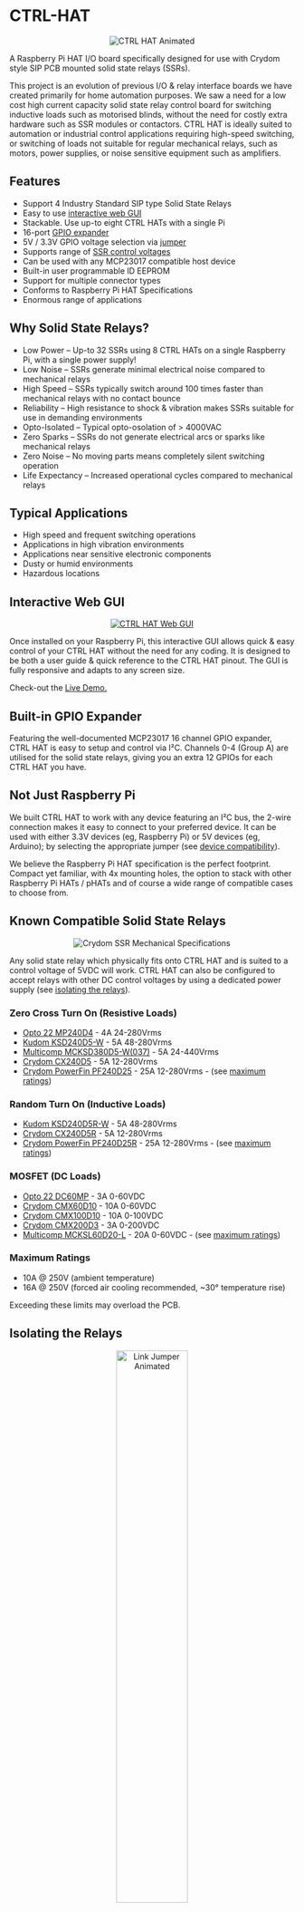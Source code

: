 # CTRL-HAT
<p align="center">
    <img alt="CTRL HAT Animated" src="/img/ctrl-hat-animated.gif">
</p>

A Raspberry Pi HAT I/O board specifically designed for use with Crydom style SIP PCB mounted solid state relays (SSRs).

This project is an evolution of previous I/O &amp; relay interface boards we have created primarily for home automation purposes. We saw a need for a low cost high current capacity solid state relay control board for switching inductive loads such as motorised blinds, without the need for costly extra hardware such as SSR modules or contactors. CTRL HAT is ideally suited to automation or industrial control applications requiring high-speed switching, or switching of loads not suitable for regular mechanical relays, such as motors, power supplies, or noise sensitive equipment such as amplifiers.

## Features

* Support 4 Industry Standard SIP type Solid State Relays
* Easy to use [interactive web GUI](#interactive-web-gui)
* Stackable. Use up-to eight CTRL HATs with a single Pi
* 16-port [GPIO expander](#built-in-gpio-expander)
* 5V / 3.3V GPIO voltage selection via [jumper](#device-compatibility)
* Supports range of [SSR control voltages](#isolating-the-relays)
* Can be used with any MCP23017 compatible host device
* Built-in user programmable ID EEPROM
* Support for multiple connector types
* Conforms to Raspberry Pi HAT Specifications
* Enormous range of applications

## Why Solid State Relays?

* Low Power – Up-to 32 SSRs using 8 CTRL HATs on a single Raspberry Pi, with a single power supply!
* Low Noise – SSRs generate minimal electrical noise compared to mechanical relays
* High Speed – SSRs typically switch around 100 times faster than mechanical relays with no contact bounce
* Reliability – High resistance to shock & vibration makes SSRs suitable for use in demanding environments
* Opto-Isolated – Typical opto-osolation of > 4000VAC
* Zero Sparks – SSRs do not generate electrical arcs or sparks like mechanical relays
* Zero Noise – No moving parts means completely silent switching operation
* Life Expectancy – Increased operational cycles compared to mechanical relays

## Typical Applications

* High speed and frequent switching operations
* Applications in high vibration environments
* Applications near sensitive electronic components
* Dusty or humid environments
* Hazardous locations

## Interactive Web GUI
<p align="center">
    <a href="http://ctrlhat.plasmadan.com/" target="_blank" rel="nofollow">
        <img alt="CTRL HAT Web GUI" src="/img/ctrl-hat-web-gui.gif">
    </a>
</p>

Once installed on your Raspberry Pi, this interactive GUI allows quick &amp; easy control of your CTRL HAT without the need for any coding. It is designed to be both a user guide &amp; quick reference to the CTRL HAT pinout. The GUI is fully responsive and adapts to any screen size.

Check-out the [Live Demo.](http://ctrlhat.plasmadan.com/)

## Built-in GPIO Expander

Featuring the well-documented MCP23017 16 channel GPIO expander, CTRL HAT is easy to setup and control via I&sup2;C. Channels 0-4 (Group A) are utilised for the solid state relays, giving you an extra 12 GPIOs for each CTRL HAT you have.

## Not Just Raspberry Pi

We built CTRL HAT to work with any device featuring an I&sup2;C bus, the 2-wire connection makes it easy to connect to your preferred device. It can be used with either 3.3V devices (eg, Raspberry Pi) or 5V devices (eg, Arduino); by selecting the appropriate jumper (see [device compatibility](#device-compatibility)).

We believe the Raspberry Pi HAT specification is the perfect footprint. Compact yet familiar, with 4x mounting holes, the option to stack with other Raspberry Pi HATs / pHATs and of course a wide range of compatible cases to choose from.

## Known Compatible Solid State Relays
<p align="center">
    <img alt="Crydom SSR Mechanical Specifications" src="/img/crydom-ssr-mechanical-specifications.gif">
</p>

Any solid state relay which physically fits onto CTRL HAT and is suited to a control voltage of 5VDC will work. CTRL HAT can also be configured to accept relays with other DC control voltages by using a dedicated power supply (see [isolating the relays](#isolating-the-relays)).

### Zero Cross Turn On (Resistive Loads)

* [Opto 22 MP240D4](https://uk.farnell.com/opto-22/mp240d4/ssr-4a-240vac/dp/7229082) - 4A 24-280Vrms
* [Kudom KSD240D5-W](https://www.rapidonline.com/kudom-ksd240d5-w-pcb-ssr-4-32vdc-input-48-280vac-5a-load-with-zero-cross-turn-on-60-1575) - 5A 48-280Vrms
* [Multicomp MCKSD380D5-W(037)](https://uk.farnell.com/multicomp/mcksd380d5-w-037/solid-state-relay-4vdc-32vdc-th/dp/2770575) - 5A 24-440Vrms
* [Crydom CX240D5](https://uk.farnell.com/sensata-crydom/cx240d5/ssr-5a-240vac-3-15vdc/dp/1200213) - 5A 12-280Vrms
* [Crydom PowerFin PF240D25](https://uk.farnell.com/crydom/pf240d25/ssr-3-15vdc-12-280vac-25a/dp/1200285) - 25A 12-280Vrms - (see [maximum ratings](#maximum-ratings))

### Random Turn On (Inductive Loads)

* [Kudom KSD240D5R-W](https://www.rapidonline.com/kudom-ksd240d5r-w-pcb-ssr-4-32vdc-input-48-280vac-5a-load-with-random-turn-on-60-1574) - 5A 48-280Vrms
* [Crydom CX240D5R](https://uk.farnell.com/crydom/cx240d5r/ssr-5a-240vac/dp/1613825) - 5A 12-280Vrms
* [Crydom PowerFin PF240D25R](https://uk.farnell.com/crydom/pf240d25r/ssr-25a-240vac/dp/1613907) - 25A 12-280Vrms - (see [maximum ratings](#maximum-ratings))

### MOSFET (DC Loads)

* [Opto 22 DC60MP](https://uk.farnell.com/opto-22/dc60mp/ssr-60vdc-3a/dp/7229124) - 3A 0-60VDC
* [Crydom CMX60D10](https://uk.farnell.com/sensata-crydom/cmx60d10/ssr-10a-60vdc/dp/1200211) - 10A 0-60VDC
* [Crydom CMX100D10](https://uk.farnell.com/sensata-crydom/cmx100d10/ssr-10a-100v-sip/dp/1779773) - 10A 0-100VDC
* [Crydom CMX200D3](https://uk.farnell.com/crydom/cmx200d3/ssr-sip-200vdc-3a-3-10vdc-in/dp/1936439) - 3A 0-200VDC
* [Multicomp MCKSL60D20-L](https://uk.farnell.com/multicomp/mcksl60d20-l/solid-state-relay-3vdc-10vdc-th/dp/2770582) - 20A 0-60VDC - (see [maximum ratings](#maximum-ratings))

### Maximum Ratings

* 10A @ 250V (ambient temperature)
* 16A @ 250V (forced air cooling recommended, ~30° temperature rise)

Exceeding these limits may overload the PCB.

## Isolating the Relays
<p align="center">
    <img alt="Link Jumper Animated" src="/img/link-jumper-animated.gif" width="50%">
</p>

Removing the LINK jumper from CTRL HAT disconnects 5V power to the solid state relays. This allows you to power the relays independently, but also gives you the option to use solid state relays with other DC control voltages (up to 30V). This opens up a huge range of additional compatible solid state relays for use with your project.

## Back-Powering

Using a decent power supply, such as the official Raspberry Pi adaptor, you can expect to pull around 1.5A from the 5V pins on a Raspberry Pi. You can use up to 8 CTRL HATs with a single Raspberry Pi. That's up to 32 solid state relays, 32 LEDs and 8 GPIO expanders which all need power. It's easy to see how quickly we can go over the limit, especially if the GPIO expanders are used to drive other devices. Back-powering can solve this.

The easiest way to back-power CTRL HAT is using the 5V power pins. However there are some other options.

<p align="center">
    <img alt="Back-Powering with Terminal" src="/img/back-powering-terminal.gif">
</p>

Use one of the 5.08mm pitch terminal blocks in-place of relay channel 3. You must also solder the BACK-PWR jumper on the underside of the board for this to work.

<p align="center">
    <img alt="Back-Powering Supplementary" src="/img/back-powering-supplementary.gif">
</p>

Alternatively, solder directly to the supplementary power-in pads as shown above, but DO NOT solder the BACK-PWR jumper!

## I&sup2;C Addressing

| Address | A2 | A1 | A0 |
| :---: | :---: | :---: | :---: |
| 0x20 | | | |
| 0x21 | | | &#x2B1B; |
| 0x22 | | &#x2B1B; | |
| 0x23 | | &#x2B1B; | &#x2B1B; |
| 0x24 | &#x2B1B; | | |
| 0x25 | &#x2B1B; | | &#x2B1B; |
| 0x26 | &#x2B1B; | &#x2B1B; | |
| 0x27 | &#x2B1B; | &#x2B1B; | &#x2B1B; |

## Device Compatibility

CTRL HAT is fully compatible out of the box with most Raspberry Pi models and clones.

| Device Model | Compatibility |
| --- | :---: |
| Raspberry Pi Model A | &#x26A0;&#xFE0F;<br>Requires 26-way adaptor |
| Raspberry Pi Model B | &#x26A0;&#xFE0F;<br>Requires 26-way adaptor |
| Raspberry Pi 1 Model A+ | &#x2714;&#xFE0F; |
| Raspberry Pi 1 Model B | &#x2714;&#xFE0F; |
| Raspberry Pi 1 Model B+ | &#x2714;&#xFE0F; |
| Raspberry Pi 2 Model B | &#x2714;&#xFE0F; |
| Raspberry Pi 3 Model B &amp; 3+ | &#x2714;&#xFE0F; |
| Raspberry Pi 4 | &#x2714;&#xFE0F; |
| Raspberry Pi Zero | &#x2714;&#xFE0F; |
| Asus Tinker Board | &#x2714;&#xFE0F; |
| Orange Pi | &#x2714;&#xFE0F; |
| Odroid | &#x2714;&#xFE0F; |

<p align="center">
    <img alt="GPIO Voltage Jumper Animated" src="/img/gpio-voltage-jumper-animated.gif" width="50%">
</p>

To use with Arduino or any other 5V device the 3V3 jumper must be moved to 5V. Use the SDA &amp; SDL breakout pins for I&sup2;C communication.

## Mechanical

<p align="center">
    <img alt="Mechanical Drawing" src="/img/mechanical.gif" width="50%">
</p>

## Known Compatible Cases

* ModMyPi Modular RPi 2/3 Case

There are countless cases compatible with CTRL HAT, limited only by the height of the solid state relays used.

# Web GUI Installation

## Prerequisites

Raspberry Pi with Raspian:
https://www.raspberrypi.org/downloads/raspbian/

I recommend a clean Raspian install before proceeding.

Tip: For headless setup, SSH can be enabled by placing a file named 'ssh' (no extension) onto the boot partition of the SD card.

## Enable I&sup2;C

I&sup2;C must be enabled in raspi-config to allow CTRL HAT to communcate with Raspberry Pi.

```
sudo raspi-config
```

Select 5 Interfacing Options, then P5 I2C. A prompt will appear asking Would you like the I2C interface to be enabled?, select Yes, exit the utility and reboot your raspberry pi.

```
sudo reboot
```

Install I&sup2;C-Tools

```
sudo apt install i2c-tools -y
```

Next you need to update your Raspberry Pi to ensure all the latest packages are installed.

```
sudo apt update
sudo apt upgrade
```

For recent versions of the Raspberry Pi (3.18 kernel or later) you will need to add `dtparam=i2c1=on` to the end of `/boot/config.txt`.

```
sudo sh -c "echo 'dtparam=i2c1=on' >> /boot/config.txt"
```

You can increase the I&sup2;C bus speed by adding the paramter to the end of `/boot/config.txt`. CTRL HAT supports up to 1 MHz (1000000) bus speeds.

```
sudo sh -c "echo 'dtparam=i2c_baudrate=400000' >> /boot/config.txt"
```

Add the 'pi' user to the I2C group to avoid having to run the I2C tools as root.

```
sudo adduser pi i2c
```

Reboot your Pi.

```
sudo reboot
```

## Install WiringPi

```
sudo apt install wiringpi -y
```

Before proceeding, check WiringPi is working correctly.

```
gpio -v
gpio readall
```

Now test if CTRL HAT is detectable.

```
sudo i2cdetect -y 1
```

You should see a list of all I&sup2;C devices and their addresses.

## Install Apache & PHP

```
sudo apt install apache2 php libapache2-mod-php -y
```

Test the webserver is working. Navigate to http://localhost/ on the Pi itself, or http://192.168.1.10 (whatever the Pi's IP address is) from another computer on the network. Use the snippet below to get the Pi's IP address in command line.

```
hostname -I
```

## Install CTRL HAT Web GUI

You need to clone the web GUI files from the 'gui' subfolder on GitHub, to do that we need to install subversion.

```
sudo apt install subversion -y
```

Navigate to the web root.

```
cd /var/www/html
```

Empty default Apache files

```
sudo rm -rf *
```

Clone web GUI files (you must include the period at the end).

```
sudo svn checkout https://github.com/plasmadancom/CTRL-HAT/trunk/gui .
```

Be sure to set file permissions to 755 in the web directory.

```
sudo chmod -R 755 /var/www
```

That's it! reload the web page to see the CTRL HAT web GUI. Select any of the relays or pins to toggle them on/off.

## Optional: Install vsftpd for Easier File Editing

```
sudo apt-get install vsftpd -y
```

Change user for vsftpd.

```
sudo chown -R pi /var/www
```

Edit vsftpd.conf.

```
sudo nano /etc/vsftpd.conf
```

Uncomment the following line:

```
write_enable=YES
```

Add the following line:

```
force_dot_files=YES
```

Save and exit nano, then restart vsftpd.

```
sudo service vsftpd restart
```

You should now be able to login via FTP.

## Config

There are various configuration options in the config file: ```/config.php```

You can customise the I&sup2;C address, GPIO setup, or disable any solid state relay channels you don't need.

```
sudo nano var/www/html/config.php
```

## License

MIT © Dan Jones - [PlasmaDan.com](https://plasmadan.com)
